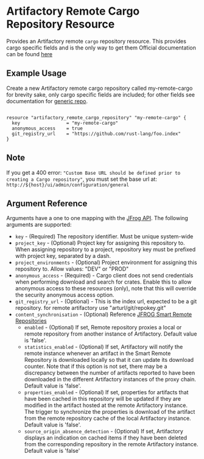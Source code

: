 # Artifactory Remote Cargo Repository Resource

Provides an Artifactory remote `cargo` repository resource. This provides cargo specific fields and is the only way to get them
Official documentation can be found [here](https://www.jfrog.com/confluence/display/JFROG/Cargo+Registry)


## Example Usage
Create a new Artifactory remote cargo repository called my-remote-cargo
for brevity sake, only cargo specific fields are included; for other fields see documentation for
[generic repo](artifactory_remote_docker_repository.md).
```hcl

resource "artifactory_remote_cargo_repository" "my-remote-cargo" {
  key                 = "my-remote-cargo"
  anonymous_access    = true
  git_registry_url    = "https://github.com/rust-lang/foo.index"
}
```
## Note
If you get a 400 error: `"Custom Base URL should be defined prior to creating a Cargo repository"`,
you must set the base url at: `http://${host}/ui/admin/configuration/general`

## Argument Reference

Arguments have a one to one mapping with the [JFrog API](https://www.jfrog.com/confluence/display/RTF/Repository+Configuration+JSON). The following arguments are supported:

* `key` - (Required) The repository identifier. Must be unique system-wide
* `project_key` - (Optional) Project key for assigning this repository to. When assigning repository to a project, repository key must be prefixed with project key, separated by a dash.
* `project_environments` - (Optional) Project environment for assigning this repository to. Allow values: "DEV" or "PROD"
* `anonymous_access` - (Required) - Cargo client does not send credentials when performing download and search for crates. Enable this to allow anonymous access to these resources (only), note that this will override the security anonymous access option.
* `git_registry_url` - (Optional) - This is the index url, expected to be a git repository. for remote artifactory use "arturl/git/repokey.git"
* `content_synchronisation` - (Optional) Reference [JFROG Smart Remote Repositories](https://www.jfrog.com/confluence/display/JFROG/Smart+Remote+Repositories)
    * `enabled` - (Optional) If set, Remote repository proxies a local or remote repository from another instance of Artifactory. Default value is 'false'.
    * `statistics_enabled` - (Optional) If set, Artifactory will notify the remote instance whenever an artifact in the Smart Remote Repository is downloaded locally so that it can update its download counter. Note that if this option is not set, there may be a discrepancy between the number of artifacts reported to have been downloaded in the different Artifactory instances of the proxy chain. Default value is 'false'.
    * `properties_enabled` - (Optional) If set, properties for artifacts that have been cached in this repository will be updated if they are modified in the artifact hosted at the remote Artifactory instance. The trigger to synchronize the properties is download of the artifact from the remote repository cache of the local Artifactory instance. Default value is 'false'.
    * `source_origin_absence_detection` - (Optional) If set, Artifactory displays an indication on cached items if they have been deleted from the corresponding repository in the remote Artifactory instance. Default value is 'false'
